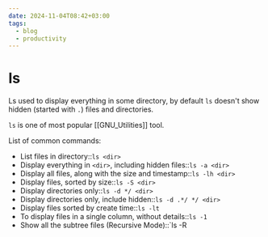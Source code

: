 ```yaml
---
date: 2024-11-04T08:42+03:00
tags:
  - blog
  - productivity
---
```


# ls

Ls used to display everything in some directory, by default `ls` doesn't show hidden (started with `.`) files and directories.

`ls` is one of most popular [[GNU_Utilities]] tool.

List of common commands:

- List files in directory::`ls <dir>`
- Display everything in `<dir>`, including hidden files::`ls -a <dir>`
- Display all files, along with the size and timestamp::`ls -lh <dir>`
- Display files, sorted by size::`ls -S <dir>`
- Display directories only::`ls -d */ <dir>`
- Display directories only, include hidden::`ls -d .*/ */ <dir>`
- Display files sorted by create time::`ls -lt`
- To display files in a single column, without details::`ls -1`
- Show all the subtree files (Recursive Mode)::`ls -R
